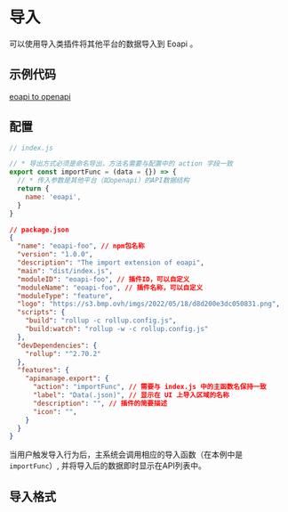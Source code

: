 
# 导入

可以使用导入类插件将其他平台的数据导入到 Eoapi 。

## 示例代码

[eoapi to openapi](https://github.com/eolinker/eoapi-extensions/tree/main/packages/feature/import/openapi)

## 配置

```javascript
// index.js

// * 导出方式必须是命名导出，方法名需要与配置中的 action 字段一致
export const importFunc = (data = {}) => {
  // * 传入参数是其他平台（如openapi）的API数据结构
  return {
    name: 'eoapi',
  }
}
```

```json
// package.json
{
  "name": "eoapi-foo", // npm包名称
  "version": "1.0.0",
  "description": "The import extension of eoapi",
  "main": "dist/index.js",
  "moduleID": "eoapi-foo", // 插件ID，可以自定义
  "moduleName": "eoapi-foo", // 插件名称，可以自定义
  "moduleType": "feature",
  "logo": "https://s3.bmp.ovh/imgs/2022/05/18/d8d200e3dc050831.png",
  "scripts": {
    "build": "rollup -c rollup.config.js",
    "build:watch": "rollup -w -c rollup.config.js"
  },
  "devDependencies": {
    "rollup": "^2.70.2"
  },
  "features": {
    "apimanage.export": {
      "action": "importFunc", // 需要与 index.js 中的主函数名保持一致
      "label": "Data(.json)", // 显示在 UI 上导入区域的名称
      "description": "", // 插件的简要描述
      "icon": "",
    }
  }
}
```

当用户触发导入行为后，主系统会调用相应的导入函数（在本例中是`importFunc`）, 并将导入后的数据即时显示在API列表中。

## 导入格式